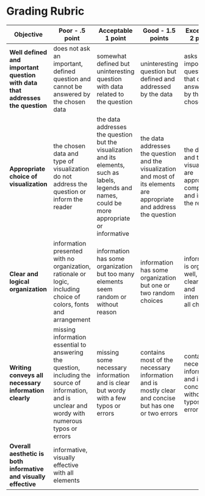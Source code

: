 # Grading Rubric

| **Objective** |Poor - .5 point | Acceptable 1 point | Good - 1.5 points  | Excellent - 2 points | Points |
| ------------- | ------------- | ------------ | --------------- | -------- | ---------- |
| **Well defined and important question with data that addresses the question** | does not ask an important, defined question and cannot be answered by the chosen data | somewhat defined but uninteresting question with data related to the question | uninteresting question but defined and addressed by the data | asks an important question that can be answered by the chosen data | 
| **Appropriate choice of visualization** | the chosen data and type of visualization do not address the question or inform the reader | the data addresses the question but the visualization and its elements, such as labels, legends and names, could be more appropriate or informative | the data addresses the question and the visualization and most of its elements are appropriate and address the question | the data and the visualization are appropriate, complete and inform the reader
| **Clear and logical organization** | information presented with no organization, rationale or logic, including choice of colors, fonts and arrangement | information has some organization but too many elements seem random or without reason | information has some organization but one or two random choices | information is organized well, with a clear logic and intention for all choices |
| **Writing conveys all necessary information clearly** | missing information essential to answering the question, including the source of information, and is unclear and wordy with numerous typos or errors | missing some necessary information and is clear but wordy with a few typos or errors | contains most of the necessary information and is mostly clear and concise but has one or two errors | contains all necessary information and is clear, concise without typos or errors |
|**Overall aesthetic is both informative and visually effective** | informative, visually effective with all elements
